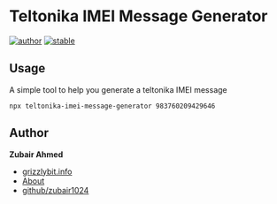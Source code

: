 # Teltonika IMEI Message Generator

[![author](https://img.shields.io/badge/author-zubair1024-lightgrey.svg)](https://github.com/zubair1024)
[![stable](https://img.shields.io/badge/stability-stable-brightgreen.svg)]()

## Usage

A simple tool to help you generate a teltonika IMEI message

```shell
npx teltonika-imei-message-generator 983760209429646
```

## Author

**Zubair Ahmed**

- [grizzlybit.info](https://grizzlybit.info)
- [About](https://grizzlybit.info/about/)
- [github/zubair1024](https://github.com/zubair1024)
